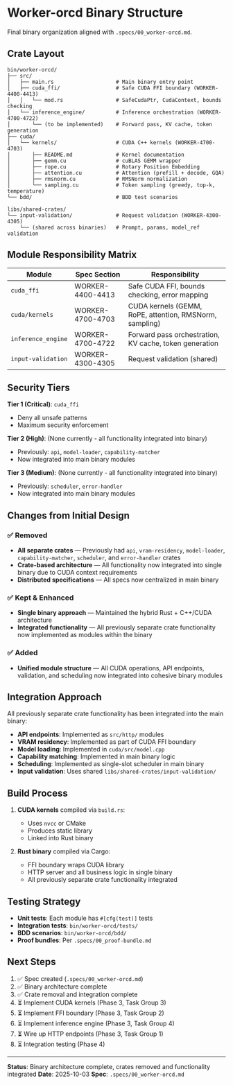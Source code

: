 # Worker-orcd Binary Structure

Final binary organization aligned with `.specs/00_worker-orcd.md`.

## Crate Layout

```
bin/worker-orcd/
├── src/
│   ├── main.rs                    # Main binary entry point
│   ├── cuda_ffi/                  # Safe CUDA FFI boundary (WORKER-4400-4413)
│   │   └── mod.rs                 # SafeCudaPtr, CudaContext, bounds checking
│   └── inference_engine/          # Inference orchestration (WORKER-4700-4722)
│       └── (to be implemented)    # Forward pass, KV cache, token generation
├── cuda/
│   └── kernels/                   # CUDA C++ kernels (WORKER-4700-4703)
│       ├── README.md              # Kernel documentation
│       ├── gemm.cu                # cuBLAS GEMM wrapper
│       ├── rope.cu                # Rotary Position Embedding
│       ├── attention.cu           # Attention (prefill + decode, GQA)
│       ├── rmsnorm.cu             # RMSNorm normalization
│       └── sampling.cu            # Token sampling (greedy, top-k, temperature)
└── bdd/                           # BDD test scenarios

libs/shared-crates/
└── input-validation/              # Request validation (WORKER-4300-4305)
    └── (shared across binaries)   # Prompt, params, model_ref validation
```

## Module Responsibility Matrix

| Module | Spec Section | Responsibility |
|--------|--------------|----------------|
| `cuda_ffi` | WORKER-4400-4413 | Safe CUDA FFI, bounds checking, error mapping |
| `cuda/kernels` | WORKER-4700-4703 | CUDA kernels (GEMM, RoPE, attention, RMSNorm, sampling) |
| `inference_engine` | WORKER-4700-4722 | Forward pass orchestration, KV cache, token generation |
| `input-validation` | WORKER-4300-4305 | Request validation (shared) |

## Security Tiers

**Tier 1 (Critical)**: `cuda_ffi`
- Deny all unsafe patterns
- Maximum security enforcement

**Tier 2 (High)**: (None currently - all functionality integrated into binary)
- Previously: `api`, `model-loader`, `capability-matcher`
- Now integrated into main binary modules

**Tier 3 (Medium)**: (None currently - all functionality integrated into binary)
- Previously: `scheduler`, `error-handler`
- Now integrated into main binary modules

## Changes from Initial Design

### ✅ Removed
- **All separate crates** — Previously had `api`, `vram-residency`, `model-loader`, `capability-matcher`, `scheduler`, and `error-handler` crates
- **Crate-based architecture** — All functionality now integrated into single binary due to CUDA context requirements
- **Distributed specifications** — All specs now centralized in main binary

### ✅ Kept & Enhanced
- **Single binary approach** — Maintained the hybrid Rust + C++/CUDA architecture
- **Integrated functionality** — All previously separate crate functionality now implemented as modules within the binary

### ✅ Added
- **Unified module structure** — All CUDA operations, API endpoints, validation, and scheduling now integrated into cohesive binary modules

## Integration Approach

All previously separate crate functionality has been integrated into the main binary:
- **API endpoints**: Implemented as `src/http/` modules
- **VRAM residency**: Implemented as part of CUDA FFI boundary
- **Model loading**: Implemented in `cuda/src/model.cpp`
- **Capability matching**: Implemented in main binary logic
- **Scheduling**: Implemented as single-slot scheduler in main binary
- **Input validation**: Uses shared `libs/shared-crates/input-validation/`

## Build Process

1. **CUDA kernels** compiled via `build.rs`:
   - Uses `nvcc` or CMake
   - Produces static library
   - Linked into Rust binary

2. **Rust binary** compiled via Cargo:
   - FFI boundary wraps CUDA library
   - HTTP server and all business logic in single binary
   - All previously separate crate functionality integrated

## Testing Strategy

- **Unit tests**: Each module has `#[cfg(test)]` tests
- **Integration tests**: `bin/worker-orcd/tests/`
- **BDD scenarios**: `bin/worker-orcd/bdd/`
- **Proof bundles**: Per `.specs/00_proof-bundle.md`

## Next Steps

1. ✅ Spec created (`.specs/00_worker-orcd.md`)
2. ✅ Binary architecture complete
3. ✅ Crate removal and integration complete
4. ⏳ Implement CUDA kernels (Phase 3, Task Group 3)
5. ⏳ Implement FFI boundary (Phase 3, Task Group 2)
6. ⏳ Implement inference engine (Phase 3, Task Group 4)
7. ⏳ Wire up HTTP endpoints (Phase 3, Task Group 1)
8. ⏳ Integration testing (Phase 4)

---

**Status**: Binary architecture complete, crates removed and functionality integrated
**Date**: 2025-10-03
**Spec**: `.specs/00_worker-orcd.md`
